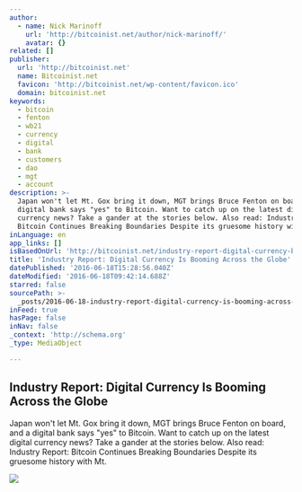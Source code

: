 ```yaml
---
author:
  - name: Nick Marinoff
    url: 'http://bitcoinist.net/author/nick-marinoff/'
    avatar: {}
related: []
publisher:
  url: 'http://bitcoinist.net'
  name: Bitcoinist.net
  favicon: 'http://bitcoinist.net/wp-content/favicon.ico'
  domain: bitcoinist.net
keywords:
  - bitcoin
  - fenton
  - wb21
  - currency
  - digital
  - bank
  - customers
  - dao
  - mgt
  - account
description: >-
  Japan won't let Mt. Gox bring it down, MGT brings Bruce Fenton on board, and a
  digital bank says "yes" to Bitcoin. Want to catch up on the latest digital
  currency news? Take a gander at the stories below. Also read: Industry Report:
  Bitcoin Continues Breaking Boundaries Despite its gruesome history with Mt.
inLanguage: en
app_links: []
isBasedOnUrl: 'http://bitcoinist.net/industry-report-digital-currency-booming/'
title: 'Industry Report: Digital Currency Is Booming Across the Globe'
datePublished: '2016-06-18T15:28:56.040Z'
dateModified: '2016-06-18T09:42:14.688Z'
starred: false
sourcePath: >-
  _posts/2016-06-18-industry-report-digital-currency-is-booming-across-the-glob.md
inFeed: true
hasPage: false
inNav: false
_context: 'http://schema.org'
_type: MediaObject

---
```

<article style=""><h1>Industry Report: Digital Currency Is Booming Across the Globe</h1><p>Japan won't let Mt. Gox bring it down, MGT brings Bruce Fenton on board, and a digital bank says "yes" to Bitcoin. Want to catch up on the latest digital currency news? Take a gander at the stories below. Also read: Industry Report: Bitcoin Continues Breaking Boundaries Despite its gruesome history with Mt.</p><img src="http://bitcoinist.net/wp-content/uploads/2016/06/Industry-Report-Cover-Bitcoin-Logo.jpg" /></article>